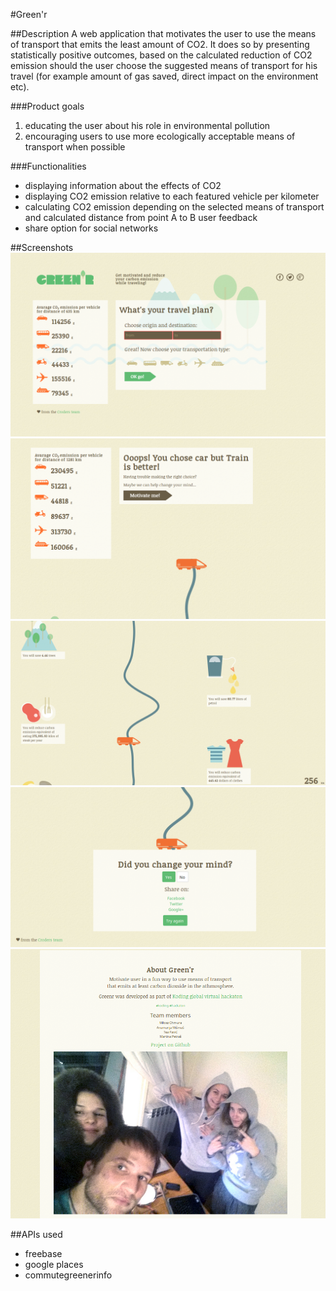 #Green'r

##Description
A web application that motivates the user to use the means of transport that emits the least amount of CO2. 
It does so by presenting statistically positive outcomes, based on the calculated reduction of CO2 emission
should the user choose the suggested means of transport for his travel (for example amount of gas saved, direct
impact on the environment etc).

###Product goals

1. educating the user about his role in environmental pollution
2. encouraging users to use more ecologically acceptable means of transport when possible

###Functionalities

- displaying information about the effects of CO2
- displaying CO2 emission relative to each featured vehicle per kilometer
- calculating CO2 emission depending on the selected means of transport and calculated distance from point A to B
user feedback
- share option for social networks


##Screenshots
![home](design/1.png)
![motivate](design/2.png)
![path](design/3.png)
![share](design/4.png)
![about](design/5.png)


##APIs used
- freebase
- google places
- commutegreenerinfo
